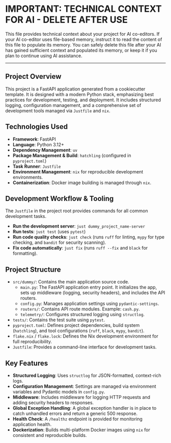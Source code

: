 # IMPORTANT: TECHNICAL CONTEXT FOR AI - DELETE AFTER USE

This file provides technical context about your project for AI co-editors.
If your AI co-editor uses file-based memory, instruct it to read the content of this file to populate its memory.
You can safely delete this file after your AI has gained sufficient context and populated its memory, or keep it if you plan to continue using AI assistance.

---

## Project Overview

This project is a FastAPI application generated from a cookiecutter template. It is designed with a modern Python stack, emphasizing best practices for development, testing, and deployment. It includes structured logging, configuration management, and a comprehensive set of development tools managed via `Justfile` and `nix`.

## Technologies Used

- **Framework**: FastAPI
- **Language**: Python 3.12+
- **Dependency Management**: `uv`
- **Package Management & Build**: `hatchling` (configured in `pyproject.toml`)
- **Task Runner**: `Justfile`
- **Environment Management**: `nix` for reproducible development environments.
- **Containerization**: Docker image building is managed through `nix`.

## Development Workflow & Tooling

The `Justfile` in the project root provides commands for all common development tasks.

- **Run the development server**: `just dummy_project_name-server`
- **Run tests**: `just test` (uses `pytest`)
- **Run code quality checks**: `just check` (runs `ruff` for linting, `mypy` for type checking, and `bandit` for security scanning).
- **Fix code automatically**: `just fix` (runs `ruff --fix` and `black` for formatting).

## Project Structure

- `src/dummy/`: Contains the main application source code.
  - `main.py`: The FastAPI application entry point. It initializes the app, sets up middleware (logging, security headers), and includes the API routers.
  - `config.py`: Manages application settings using `pydantic-settings`.
  - `routers/`: Contains API route modules. Example: `cash.py`.
  - `telemetry/`: Configures structured logging using `structlog`.
- `tests/`: Contains the test suite using `pytest`.
- `pyproject.toml`: Defines project dependencies, build system (`hatchling`), and tool configurations (`ruff`, `black`, `mypy`, `bandit`).
- `flake.nix` / `flake.lock`: Defines the Nix development environment for full reproducibility.
- `Justfile`: Provides a command-line interface for development tasks.

## Key Features

- **Structured Logging**: Uses `structlog` for JSON-formatted, context-rich logs.
- **Configuration Management**: Settings are managed via environment variables and Pydantic models in `config.py`.
- **Middleware**: Includes middleware for logging HTTP requests and adding security headers to responses.
- **Global Exception Handling**: A global exception handler is in place to catch unhandled errors and return a generic 500 response.
- **Health Check**: A `/healthz` endpoint is provided for monitoring application health.
- **Dockerization**: Builds multi-platform Docker images using `nix` for consistent and reproducible builds.

